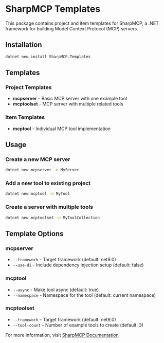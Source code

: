 # SharpMCP Templates

This package contains project and item templates for SharpMCP, a .NET framework for building Model Context Protocol (MCP) servers.

## Installation

```bash
dotnet new install SharpMCP.Templates
```

## Templates

### Project Templates

- **mcpserver** - Basic MCP server with one example tool
- **mcptoolset** - MCP server with multiple related tools

### Item Templates

- **mcptool** - Individual MCP tool implementation

## Usage

### Create a new MCP server
```bash
dotnet new mcpserver -n MyServer
```

### Add a new tool to existing project
```bash
dotnet new mcptool -n MyTool
```

### Create a server with multiple tools
```bash
dotnet new mcptoolset -n MyToolCollection
```

## Template Options

### mcpserver
- `--framework` - Target framework (default: net9.0)
- `--use-di` - Include dependency injection setup (default: false)

### mcptool
- `--async` - Make tool async (default: true)
- `--namespace` - Namespace for the tool (default: current namespace)

### mcptoolset
- `--framework` - Target framework (default: net9.0)
- `--tool-count` - Number of example tools to create (default: 3)

For more information, visit [SharpMCP Documentation](https://github.com/leandrobueno/SharpMCP)
